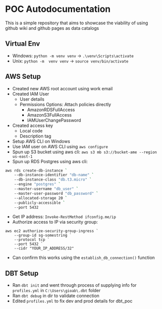 # POC Autodocumentation

This is a simple repository that aims to showcase the viability of using github wiki and github pages as data catalogs 

## Virtual Env
- Windows: `python -m venv venv` -> `.\venv\Scripts\activate`
- Unix: `python -m  venv venv` -> `source venv/bin/activate`

## AWS Setup

- Created new AWS root account using work email
- Created IAM User
    - User details
    - Permissions Options: Attach policies directly
        - AmazonRDSFullAccess
        - AmazonS3FullAccess
        - IAMUserChangePassword
- Created access key
    - Local code
    - Description tag
- Setup AWS CLI on Windows
- Use IAM user on AWS CLI using `aws configure`
- Spun up S3 bucket using aws cli: `aws s3 mb s3://bucket-ame --region us-east-1`
- Spun up RDS Postgres using aws cli:
```bash
aws rds create-db-instance `
    --db-instance-identifier "db-name" `
    --db-instance-class "db.t3.micro" `
    --engine "postgres" `
    --master-username "db_user" `
    --master-user-password "db_password" `
    --allocated-storage 20 `
    --publicly-accessible `
    --port 5432
```
- Get IP address: `Invoke-RestMethod ifconfig.me/ip`
- Authorize access to IP via security group:
```
aws ec2 authorize-security-group-ingress `
    --group-id sg-somestring `
    --protocol tcp `
    --port 5432 `
    --cidr "YOUR_IP_ADDRESS/32"
```
- Can confirm this works using the `establish_db_connection()` function

## DBT Setup
- Ran `dbt init` and went through process of supplying info for `profiles.yml` in `C:\Users\gioab\.dbt` folder 
- Ran `dbt debug` in dir to validate connection 
- Edited `profiles.yml` to fix dev and prod details for dbt_poc